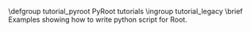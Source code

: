 \defgroup tutorial_pyroot PyRoot tutorials
\ingroup tutorial_legacy
\brief Examples showing how to write python script for Root.
